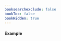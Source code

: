 ```yaml
---
booksearchexclude: false
bookToc: false
bookHidden: true
---
```

#### Example

<div class="snippet">
<furo-ui5-bool-icon ƒ-bind-data="--FieldNode"></furo-ui5-bool-icon>
</div>
